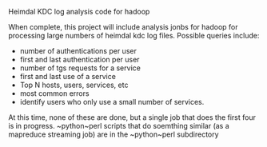 Heimdal KDC log analysis code for hadoop

When complete, this project will include analysis jonbs for hadoop for processing large numbers of heimdal
kdc log files. Possible queries include:

- number of authentications per user
- first and last authentication per user
- number of tgs requests for a service
- first and last use of a service
- Top N hosts, users, services, etc
- most common errors
- identify users who only use a small number of services.

At this time, none of these are done, but a single job that does the first four is in progress. ~python~perl scripts that do soemthing similar (as a mapreduce streaming job) are in the ~python~perl subdirectory
